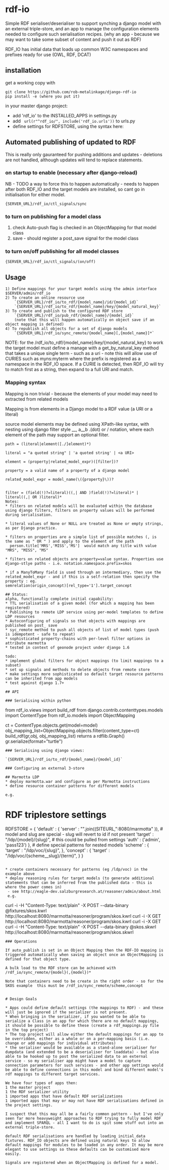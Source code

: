 # rdf-io

Simple RDF serialiser/deserialiser to support synching a django model with an external triple-store, and an app to manage the configuration elements needed to configure such serialisation recipes.
(why an app - because we may want to take some subset of content and push it out as RDF) 

RDF_IO has initial data that loads up common W3C namespaces and prefixes ready for use (OWL, RDF, DCAT) 

## installation

get a working copy with
```
git clone https://github.com/rob-metalinkage/django-rdf-io
pip install -e (where you put it)
```
in your master django project:
* add 'rdf_io' to the INSTALLED_APPS  in settings.py
* add    ` url(r"^rdf_io/", include('rdf_io.urls'))`  to urls.py
* define settings for RDFSTORE, using the syntax here: 

## Automated publishing of updated to RDF
This is really only gauranteed for pushing additions and updates - deletions are not handled, although updates will tend to replace statements.

### on startup to enable (necessary after django-reload)
NB - TODO a way to force this to happen automatically - needs to happen after both RDF_IO and the target models are installed, so cant go in initialisation for either model.

`{SERVER_URL}/rdf_io/ctl_signals/sync`

### to turn on publishing for a model class
1) check Auto-push flag is checked in an ObjectMapping for that model class
2) save - should register a post_save signal for the model class

### to turn on/off  publishing for all model classes 
`{SERVER_URL}/rdf_io/ctl_signals/(on/off)`

### 


## Usage
	1) Define mappings for your target models using the admin interface $SERVER/admin/rdf_io
	2) To create an online resource use 
		`{SERVER_URL}/rdf_io/to_rdf/{model_name}/id/{model_id}`
		`{SERVER_URL}/rdf_io/to_rdf/{model_name}/key/{model_natural_key}`
	3) To create and publish to the configured RDF store 
		`{SERVER_URL}/rdf_io/pub_rdf/{model_name}/{model_id}`
		(note that this will happen automatically on object save if an object mapping is defined)
	4) To republish all objects for a set of django models
		`{SERVER_URL}/rdf_io/sync_remote/{model_name}[,{model_name}]*`
	
NOTE: for the 	/rdf_io/to_rdf/{model_name}/key/{model_natural_key} to work the target model must define a manage with a get_by_natural_key method that takes a unique single term - such as a uri - note this will allow use of CURIES such as myns:myterm where the prefix is registered as a namespace in the RDF_IO space. If a CURIE is detected, then RDF_IO will try to match first as a string, then expand to a full URI and match.

### Mapping syntax
Mapping is non trivial - because the elements of your model may need to extracted from related models 

Mapping is from elements in a Django model to a RDF value (a URI or a literal)

source model elements may be defined using XPath-like syntax, with nesting using django filter style __, a__b .(dot) or / notation, where each element of the path may support an optional filter. 
```
path = (literal|element([./]element)*)

literal = "a quoted string" | 'a quoted string' | <a URI>  

element = (property|related_model_expr)([filter])?

property = a valid name of a property of a django model 

related_model_expr = model_name(\({property}\))? 


filter = (field(!)?=literal)((,| AND )field(!)?=literal)* | literal((,| OR )literal)*
Notes:
* filters on related models will be evaluated within the database using django filters, filters on property values will be performed during serialisation.

* literal values of None or NULL are treated as None or empty strings, as per Django practice.

* filters on properties are a simple list of possible matches (, is the same as " OR " ) and apply to the element of the path 
  person.title['MRS','MISS','MS']  would match any title with value "MRS", "MISS", "MS"

* filters on related objects are property=value syntax. Properties use django-stlye paths - i.e. notation.namespace.prefix=skos

* if a ManyToMany field is used through an intermediary, then use the related_model_expr - and if this is a self-relation then specify the property : eg.
semrelation(origin_concept)[rel_type='1'].target_concept
 
## Status: 
alpha, functionally complete initial capability:
* TTL serialisation of a given model (for which a mapping has been registered) 
* Publishing to remote LDP service using per-model templates to define LDP resources
* Autoconfiguring of signals so that objects with mappings are published on post_ save
* syc_remote method to push all objects of list of model types (push is idempotent - safe to repeat)
* sophisticated property-chains with per-level filter options in attribute marmotta
* tested in context of geonode project under django 1.6

todo:
* implement global filters for object mappings (to limit mappings to a subset)
* set up signals and methods to delete objects from remote store
* make settings more sophisticated so default target resource patterns can be inherited from app models
* test against django 1.7+

## API

### Serialising within python
```
from rdf_io.views import build_rdf
from django.contrib.contenttypes.models import ContentType
from rdf_io.models import ObjectMapping

ct = ContentType.objects.get(model=model)
obj_mapping_list=ObjectMapping.objects.filter(content_type=ct)
build_rdf(gr,obj, obj_mapping_list)  returns a rdflib.Graph()
gr.serialize(format="turtle")
```
### Serialising using django views:

`{SERVER_URL}/rdf_io/to_rdf/{model_name}/{model_id}`

### Configuring an external 3-store

## Marmotta LDP
* deploy marmotta.war and configure as per Marmotta instructions
* define resource container patterns for different models

e.g.

```
# RDF triplestore settings
RDFSTORE = { 
    'default' : {
        'server' : "".join((SITEURL,":8080/marmotta" )),
        # model and slug are special - slug will revert to id if not present
        'target' : "/ldp/{model}/{slug}",
        # this could be pulled from settings
        'auth' : ('admin', 'pass123')
        },
    # define special patterns for nested models
    'scheme' : {
        'target' : "/ldp/voc/{slug}",
        },
    'concept' : {
        'target' : "/ldp/voc/{scheme__slug}/{term}",
        }
}        
```   

* create containers necessary for patterns (eg /ldp/voc) in the example above
* deploy reasoning rules for target models (to generate additional statements that can be inferred from the published data - this is where the power comes in)
 - see http://eagle-dev.salzburgresearch.at/reasoner/admin/about.html
 e.g.
```
 curl -i -H "Content-Type: text/plain" -X POST --data-binary @fixtures/skos.kwrl http://localhost:8080/marmotta/reasoner/program/skos.kwrl
 curl -i -X GET http://localhost:8080/marmotta/reasoner/program/skos.kwrl
 curl -i -X GET 
 curl -i -H "Content-Type: text/plain" -X POST --data-binary @skos.skwrl http://localhost:8080/marmotta/reasoner/program/skos.skwrl
 ```
### Operations

If auto_publish is set in an Object Mapping then the RDF-IO mapping is triggered automatically when saving an object once an ObjectMapping is defined for that object type.

A bulk load to the RDF store can be achieved with /rdf_io/sync_remote/{model}(,{model})*

Note that containers need to be create in the right order - so for the SKOS example  this must be /rdf_io/sync_remote/scheme,concept


# Design Goals

* Apps could define default settings (the mappings to RDF) - and these will just be ignored if the serializer is not present. 
* When bringing in the serializer, if you wanted to be able to serialize a Class in an app for which there are no default mappings, it should be possible to define these (create a rdf_mappings.py file in the top project)
* The top project will allow either the default mappings for an app to be overridden, either as a whole or on a per-mapping basis (i.e. change or add mappings for individual attributes)
* the serialiser would be available as a stand-alone serialiser for dumpdata (and extended to be a deserialiser for loaddata) - but also able to be hooked up to post the serialized data to an external service - so my serialiser app might have a model to capture connection parameters for such services - and other app settings would be able to define connections in this model and bind different model's rdf mappings to different target services.

We have four types of apps then:
1 the master project
1 the RDF serializer utility
1 imported apps that have default RDF serializations
1 imported apps that may or may not have RDF serialisations defined in the project settings.

I suspect that this may all be a fairly common pattern - but I've only seen far more heavyweight approaches to RDF trying to fully model RDF and implement SPARQL - all I want to do is spit some stuff out into an external triple-store.

default RDF serialisations are handled by loading initial_data fixtures. RDF_IO objects are defined using natural keys to allow default mappings for modules to be loaded in any order. It may be more elegant to use settings so these defaults can be customised more easily.

Signals are registered when an ObjectMapping is defined for a model. 
